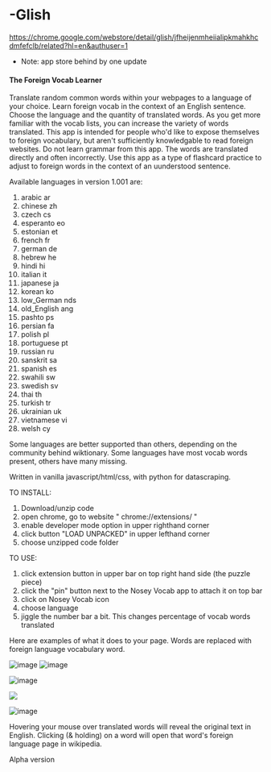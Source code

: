 # -Glish 
https://chrome.google.com/webstore/detail/glish/jfheijenmheiialipkmahkhcdmfefclb/related?hl=en&authuser=1
* Note: app store behind by one update

#### The Foreign Vocab Learner

Translate random common words within your webpages to a language of your choice. Learn foreign vocab in the context of an English sentence. Choose the language and the quantity of translated words. As you get more familiar with the vocab lists, you can increase the variety of words translated.
This app is intended for people who'd like to expose themselves to foreign vocabulary, but aren't sufficiently knowledgable to read foreign websites.
Do not learn grammar from this app. The words are translated directly and often incorrectly. Use this app as a type of flashcard practice to adjust to foreign words in the context of an uunderstood sentence.

Available languages in version 1.001 are:
01) arabic	ar
02) chinese	zh
03) czech	cs
04) esperanto	eo
05) estonian	et
06) french	fr
07) german	de
08) hebrew	he
09) hindi	hi
10) italian	it
11) japanese	ja
12) korean	ko
13) low_German	nds
14) old_English	ang
15) pashto	ps
16) persian	fa
17) polish	pl
18) portuguese	pt
19) russian	ru
20) sanskrit	sa
21) spanish	es
22) swahili	sw
23) swedish	sv
24) thai	th
25) turkish	tr
26) ukrainian	uk
27) vietnamese	vi
28) welsh	cy

Some languages are better supported than others, depending on the community behind wiktionary. Some languages have most vocab words present, others have many missing.

Written in vanilla javascript/html/css, with python for datascraping. 


TO INSTALL:
1) Download/unzip code
2) open chrome, go to website " chrome://extensions/ "
3) enable developer mode option in upper righthand corner
4) click button "LOAD UNPACKED" in upper lefthand corner
5) choose unzipped code folder


TO USE:
1) click extension button in upper bar on top right hand side (the puzzle piece)
2) click the "pin" button next to the Nosey Vocab app to attach it on top bar
3) click on Nosey Vocab icon
4) choose language
5) jiggle the number bar a bit. This changes percentage of vocab words translated

Here are examples of what it does to your page. Words are replaced with foreign language vocabulary word.

![image](https://user-images.githubusercontent.com/9337973/212365155-4a6881ff-e2a4-4e54-9712-c34f4d954780.png)
![image](https://user-images.githubusercontent.com/9337973/212398602-7a19ca48-9389-44d2-91c1-4feb223579ef.png)

![image](https://user-images.githubusercontent.com/9337973/212365395-d47fa47e-3e9d-45da-b7f0-f104daec3502.png)


<img src="https://user-images.githubusercontent.com/9337973/208025242-c2d285ef-ce45-4960-b7f4-23ac44120d31.png" >

![image](https://user-images.githubusercontent.com/9337973/208040857-bc6e37e5-7b7a-4ffe-9f1a-4aa166b7e435.png)

Hovering your mouse over translated words will reveal the original text in English. Clicking (& holding) on a word will open that word's foreign language page in wikipedia.

Alpha version

